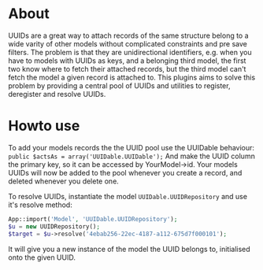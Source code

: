 # About #

UUIDs are a great way to attach records of the same structure belong to a wide varity of other models without complicated constraints and pre save filters.
The problem is that they are unidirectional identifiers, e.g. when you have to models with UUIDs as keys, and a belonging third model, the first two know where to fetch their attached records, but the third model can't fetch the model a given record is attached to.
This plugins aims to solve this problem by providing a central pool of UUIDs and utilities to register, deregister and resolve UUIDs.

# Howto use #

To add your models records the the UUID pool use the UUIDable behaviour:
``public $actsAs = array('UUIDable.UUIDable');``
And make the UUID column the primary key, so it can be accessed by YourModel->id.
Your models UUIDs will now be added to the pool whenever you create a record, and deleted whenever you delete one.

To resolve UUIDs, instantiate the model `UUIDable.UUIDRepository` and use it's resolve method:

```PHP
App::import('Model', 'UUIDable.UUIDRepository');
$u = new UUIDRepository();
$target = $u->resolve('4ebab256-22ec-4187-a112-675d7f000101');
```

It will give you a new instance of the model the UUID belongs to, initialised onto the given UUID.
